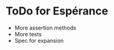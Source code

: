 ToDo for Esp&eacute;rance
=========================

- More assertion methods
- More tests
- Spec for expansion
